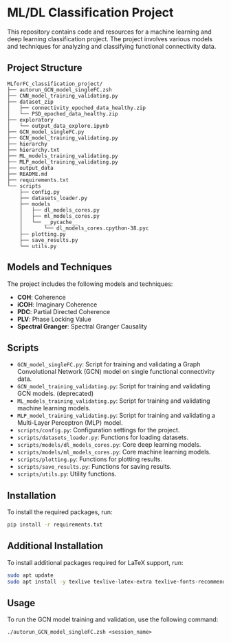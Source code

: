 # ML/DL Classification Project

This repository contains code and resources for a machine learning and deep learning classification project. The project involves various models and techniques for analyzing and classifying functional connectivity data.

## Project Structure
```
MLforFC_classification_project/
├── autorun_GCN_model_singleFC.zsh
├── CNN_model_training_validating.py
├── dataset_zip
│   ├── connectivity_epoched_data_healthy.zip
│   └── PSD_epoched_data_healthy.zip
├── exploratory
│   └── output_data_explore.ipynb
├── GCN_model_singleFC.py
├── GCN_model_training_validating.py
├── hierarchy
├── hierarchy.txt
├── ML_models_training_validating.py
├── MLP_model_training_validating.py
├── output_data
├── README.md
├── requirements.txt
└── scripts
    ├── config.py
    ├── datasets_loader.py
    ├── models
    │   ├── dl_models_cores.py
    │   ├── ml_models_cores.py
    │   └── __pycache__
    │       └── dl_models_cores.cpython-38.pyc
    ├── plotting.py
    ├── save_results.py
    └── utils.py
```

## Models and Techniques

The project includes the following models and techniques:

- **COH**: Coherence
- **iCOH**: Imaginary Coherence
- **PDC**: Partial Directed Coherence
- **PLV**: Phase Locking Value
- **Spectral Granger**: Spectral Granger Causality

## Scripts

- `GCN_model_singleFC.py`: Script for training and validating a Graph Convolutional Network (GCN) model on single functional connectivity data.
- `GCN_model_training_validating.py`: Script for training and validating GCN models. (deprecated)
- `ML_models_training_validating.py`: Script for training and validating machine learning models.
- `MLP_model_training_validating.py`: Script for training and validating a Multi-Layer Perceptron (MLP) model.
- `scripts/config.py`: Configuration settings for the project.
- `scripts/datasets_loader.py`: Functions for loading datasets.
- `scripts/models/dl_models_cores.py`: Core deep learning models.
- `scripts/models/ml_models_cores.py`: Core machine learning models.
- `scripts/plotting.py`: Functions for plotting results.
- `scripts/save_results.py`: Functions for saving results.
- `scripts/utils.py`: Utility functions.

## Installation

To install the required packages, run:

```sh
pip install -r requirements.txt
``` 
## Additional Installation

To install additional packages required for LaTeX support, run:

```sh
sudo apt update
sudo apt install -y texlive texlive-latex-extra texlive-fonts-recommended dvipng cm-super
```

## Usage

To run the GCN model training and validation, use the following command:
```
./autorun_GCN_model_singleFC.zsh <session_name>
```